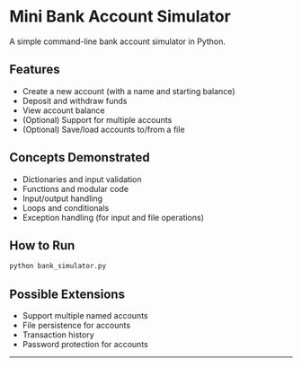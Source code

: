# Mini Bank Account Simulator

A simple command-line bank account simulator in Python.

## Features

- Create a new account (with a name and starting balance)
- Deposit and withdraw funds
- View account balance
- (Optional) Support for multiple accounts
- (Optional) Save/load accounts to/from a file

## Concepts Demonstrated

- Dictionaries and input validation
- Functions and modular code
- Input/output handling
- Loops and conditionals
- Exception handling (for input and file operations)

## How to Run

```bash
python bank_simulator.py
```

## Possible Extensions

- Support multiple named accounts
- File persistence for accounts
- Transaction history
- Password protection for accounts

---
